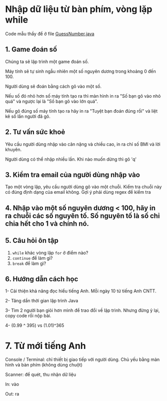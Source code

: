 # Nhập dữ liệu từ bàn phím, vòng lặp while

Code mẫu thầy để ở file [GuessNumber.java](GuessNumber.java)
## 1. Game đoán số
Chúng ta sẽ lập trình một game đoán số.

Máy tính sẽ tự sinh ngẫu nhiên một số nguyên dương trong khoảng 0 đến 100.

Người dùng sẽ đoán bằng cách gõ vào một số.

Nếu số đó nhỏ hơn số máy tính tạo ra thì màn hình in ra "Số bạn gõ vào nhỏ quá" và ngược lại là "Số bạn gõ vào lớn quá".

Nếu gõ đúng số máy tính tạo ra hãy in ra "Tuyệt bạn đoán đúng rồi" và liệt kê số lần người đã gõ.

## 2. Tư vấn sức khoẻ
Yêu cầu người dùng nhập vào cân nặng và chiều cao, in ra chỉ số BMI và lời khuyên.

Người dùng có thể nhập nhiều lần. Khi nào muốn dừng thì gõ 'q'


## 3. Kiểm tra email của người dùng nhập vào
Tạo một vòng lặp, yêu cầu người dùng gõ vào một chuỗi.
Kiểm tra chuỗi này có đúng định dạng của email không.
Gợi ý phải dùng regex để kiểm tra

## 4. Nhập vào một số nguyên dương < 100, hãy in ra chuỗi các số nguyên tố. Số nguyên tố là số chỉ chia hết cho 1 và chính nó.

## 5. Câu hỏi ôn tập

1. ```while``` khác vòng lặp ```for``` ở điểm nào?
2. ```continue``` để làm gì?
3. ```break``` để làm gì?


## 6. Hướng dẫn cách học
1- Cải thiện khả năng đọc hiểu tiếng Anh.
Mỗi ngày 10 từ tiếng Anh CNTT.


2- Tăng dần thời gian lập trình Java

3- Tìm 2 người bạn giỏi hơn mình để trao đổi về lập trình. Nhưng đừng ỷ lại, copy code rồi nộp bài.

4- (0.99 ^ 395) vs (1.01)^365

# 7. Từ mới tiếng Anh

Console / Terminal: chỉ thiết bị giao tiếp với người dùng. Chủ yếu bằng màn hình và bàn phím (không dùng chuột)

Scanner: để quét, thu nhận dữ liệu

In: vào

Out: ra